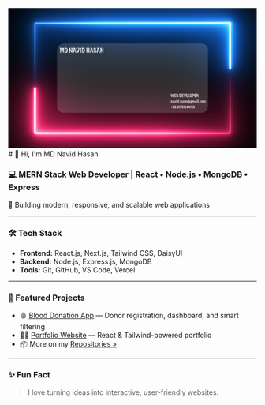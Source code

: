 <!-- Banner -->
<a target="_blank" href="https://my-portfolio-gilt-nine-94.vercel.app/">
<img src="/assets/navid.svg" />
</a>
# 👋 Hi, I'm MD Navid Hasan

### 💻 MERN Stack Web Developer | React • Node.js • MongoDB • Express

🚀 Building modern, responsive, and scalable web applications

---

### 🛠 Tech Stack

- **Frontend:** React.js, Next.js, Tailwind CSS, DaisyUI
- **Backend:** Node.js, Express.js, MongoDB
- **Tools:** Git, GitHub, VS Code, Vercel

---

### 🌟 Featured Projects

- 🩸 [Blood Donation App](https://blood-donation-app-395e3.web.app/) — Donor registration, dashboard, and smart filtering
- 🧑‍💼 [Portfolio Website](https://my-portfolio-gilt-nine-94.vercel.app/) — React & Tailwind-powered portfolio
- 📦 More on my [Repositories »](https://github.com/Navidh09?tab=repositories)

---

### ✨ Fun Fact

> I love turning ideas into interactive, user-friendly websites.
